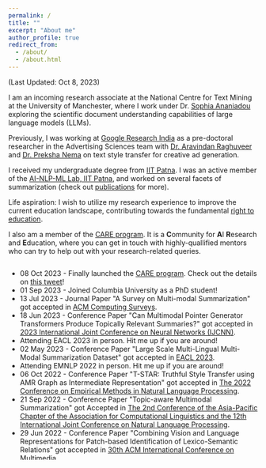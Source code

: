 ```yaml
---
permalink: /
title: ""
excerpt: "About me"
author_profile: true
redirect_from: 
  - /about/
  - /about.html
---
```

<p>(Last Updated: Oct 8, 2023)</p>

<p> I am an incoming research associate at the National Centre for Text Mining at the University of Manchester, where I work under Dr. <a href="https://scholar.google.com/citations?user=quhi-K0AAAAJ&hl=en">Sophia Ananiadou</a> exploring the scientific document understanding capabilities of large language models (LLMs).</p>

<p> Previously, I was working at <a href="https://research.google/locations/india/">Google Research India</a> as a pre-doctoral researcher in the Advertising Sciences team with <a href="https://research.google/people/107631/">Dr. Aravindan Raghuveer</a> and <a href="https://research.google/people/107624/">Dr. Preksha Nema</a> on text style transfer for creative ad generation.

<!-- <p>I'm a Pre-doctoral Researcher at <a herf="https://research.google/locations/india/">Google Research India</a> in the Advertising Sciences team lead by <a href="https://research.google/people/107631/">Dr. Aravindan Raghuveer</a>. </p> -->

<p>I received my undergraduate degree from <a href="https://www.iitp.ac.in/">IIT Patna</a>. I was an active member of the <a href="https://www.iitp.ac.in/~ai-nlp-ml/">AI-NLP-ML Lab, IIT Patna</a>, and worked on several facets of summarization (check out <a href="/publications">publications</a> for more). </p>

<!-- I was an active member of the <a href="https://www.iitp.ac.in/~ai-nlp-ml/">AI-NLP-ML Lab, IIT Patna</a>, where I worked on summarization, including extractive and abstractive text summarization, and multi-modal summarization. I also explored other research problems like complaint mining, neural machine translation, time series classification, and lexico-semantic relation analysis. </p> -->

<!-- My current supervisors include [Dr. Sriparna Saha](https://www.iitp.ac.in/~sriparna/) (Associate Professor, IIT Patna), [Dr. Pushpak Bhattacharyya](https://www.cse.iitb.ac.in/~pb/) (Professor, IIT Bombay), [Dr. Adam Jatowt](https://adammo12.github.io/adamjatowt/) (Associate Professor, Kyoto University), [Dr. Gaël H. Dias](https://dias.users.greyc.fr/) (Professor, University of Caen Normandie), and [Dr. Mohammed Hasanuzzaman](https://mohammedhasanuzzaman.github.io/) (Lecturer, Cork Institute of Technology). -->

<!-- <p>My research interests include natural language processing (NLP) and multi-modal content processing. However, I'm always seeking out new research directions to explore, and am always looking forward to working with people from various cultures and backgrounds, and develop interesting real-world projects.</p> --> 

<p><bold>Life aspiration</bold>: I wish to utilize my research experience to improve the current education landscape, contributing towards the fundamental <a href="https://www.un.org/sustainabledevelopment/education/">right to education</a>.<p>

<p>I also am a member of the <a href="https://care-program.github.io">CARE program</a>. It is a <b>C</b>ommunity for <b>A</b>I <b>R</b>esearch and <b>E</b>ducation, where you can get in touch with highly-quallified mentors who can try to help out with your research-related queries.</p> 

<div style="float:left; width:100%; overflow-y: auto; height: 400px;">
<ul>

<li>08 Oct 2023 - Finally launched the <a href="https://care-program.github.io">CARE program</a>. Check out the details on <a href="https://x.com/jangraanubhav/status/1710836013214359566?s=46">this tweet</a>!</li>

<li>01 Sep 2023 - Joined Columbia University as a PhD student! </li>

<li>13 Jul 2023 - Journal Paper "A Survey on Multi-modal Summarization" got accepted in <a href="https://dl.acm.org/journal/csur">ACM Computing Surveys</a>.</li>

<li>18 Jun 2023 - Conference Paper "Can Multimodal Pointer Generator Transformers Produce Topically Relevant Summaries?" got accepted in <a href="https://2023.ijcnn.org/">2023 International Joint Conference on Neural Networks (IJCNN)</a>.</li>

<li>Attending EACL 2023 in person. Hit me up if you are around! </li>

<li>02 May 2023 - Conference Paper "Large Scale Multi-Lingual Multi-Modal Summarization Dataset" got accepted in <a href="https://2023.eacl.org/">EACL 2023</a>.</li>

<li>Attending EMNLP 2022 in person. Hit me up if you are around! </li>

<li>06 Oct 2022 - Conference Paper "T-STAR: Truthful Style Transfer using AMR Graph as Intermediate Representation" got accepted in <a href="https://2022.emnlp.org/">The 2022 Conference on Empirical Methods in Natural Language Processing</a>.</li>

<li>21 Sep 2022 - Conference Paper "Topic-aware Multimodal Summarization" got Accepted in <a href="https://www.aacl2022.org/">The 2nd Conference of the Asia-Pacific Chapter of the Association for Computational Linguistics and the 12th International Joint Conference on Natural Language Processing</a>.</li>

<li>29 Jun 2022 - Conference Paper "Combining Vision and Language Representations for Patch-based Identification of Lexico-Semantic Relations" got accepted in <a href="https://2022.acmmm.org/">30th ACM International Conference on Multimedia</a>.</li>

<li>19 Apr 2022 - Preprint of our survey "A Survey on Multi-hop Question Answering and Generation" is out on ArXiV now (<a href="https://arxiv.org/abs/2204.09140">Paper Link.</a>).</li>

<li>04 Apr 2022 - Conference Paper "MAKED: Multi-lingual Automatic Keyword Extraction Dataset" got accepted in <a href="https://lrec2022.lrec-conf.org/en/">13th Edition of its Language Resources and Evaluation Conference.</a>.</li>

<li>19 Nov 2021 - Conference Paper "WIDAR - Weighted Input Document Augmented ROUGE" got accepted in <a href="https://ecir2022.org/">44th European Conference on Information Retrieval ECIR 2022</a>.</li>

<li>24 Jul 2021 - Journal Paper "Identifying Complaints based on Semi-Supervised Mincuts" got accepted in <a href="https://www.journals.elsevier.com/expert-systems-with-applications">Elsvier's Expert Systems With Applications 2021</a>.</li>

<li>19 Jul 2021 - Joined <a href="https://research.google/locations/india/">Google Research India</a> as a Pre-doctoral Researcher in the Advertising Sciences team.</li>

<li>17 Jun 2021 - Joined IBM as a Global Research Mentee under the guidance of <a href="https://www.linkedin.com/in/ganesannarayanasamy/">Ganesan Narayanasamy</a>.</li>

<li>01 Jun 2021 - Joined <a href="https://www.uibk.ac.at/informatik/index.html.en">University of Innsbruck</a> as a part-time Teaching Assistant for the course 2021S703836 VU (Natural Language Processing) under the supervision of <a href="https://adammo12.github.io/adamjatowt/">Prof. Adam Jatowt</a>.</li>

<li>14 Apr 2021 - Conference paper (full) "Multi-Modal Supplementary-Complementary Summarization using Multi-Objective Optimization" got accepted in <a href="https://sigir.org/sigir2021/">44rd International ACM SIGIR Conference on Research and Development in Information Retrieval</a>.</li>

<li>12 Jan 2020 - Conference paper "Semantic Extractor-Paraphraser based Abstractive Summarization" got accepted at <a href="http://www.iitp.ac.in/~ai-nlp-ml/icon2020/">17th International Conference on Natural Language Processing (ICON) 2020</a>. </li>

<li>26 Dec 2020 - Invited to give a talk at <bold>PyData Patna Conference</bold> hosted by <bold>IIT Patna & IEEE</bold>.</li>

<li>08 May 2020 - Received acceptance to participate in the <a href="https://sites.google.com/view/aisummerschool2020">AI Summer School</a> hosted by <a href=https://research.google/locations/india/">Google Research India</a>.</li>

<li>23 Apr 2020 - Conference paper (short) "Multi-Modal Summary Generation using Multi-objective Optimization" got accepted in <a href="https://sigir.org/sigir2020/">43rd International ACM SIGIR Conference on Research and Development in Information Retrieval</a>.</li>

<li>12 Sep 2019 - Conference paper (short) "Text-Image-Video Summary Generation using Joint Integer Linear Programming" got accepted in <a href="https://ecir2020.org/">42nd European Conference on Information Retrieval ECIR 2020</a>.</li>

<li>10 Dec 2018 - Journal Paper "Extractive single document summarization using multi-objective optimization..." got Accepted in <a href="https://www.journals.elsevier.com/knowledge-based-systems">Elsvier's Knowledge-Based Systems. 2018</a>.</li>
</ul>
</div>
